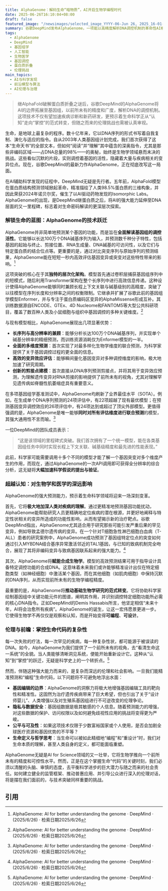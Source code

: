 ```yaml
---
title: AlphaGenome：解码生命“暗物质”，AI开启生物学编程时代
date: 2025-06-26T16:10:04+08:00
draft: false
featured_image: "/newsimages/selected_image_YYYY-06-Jun 26, 2025_16-01-12-023.jpg"
summary: 谷歌DeepMind发布AlphaGenome，一项能以高精度解析DNA调控机制的革命性AI模型。它能读取100万个DNA碱基并预测基因变异的影响，有望深刻改变疾病理解、合成生物学和基础研究。这项技术预示着生物学从“认知”向“掌控”的范式转变，同时也带来了重要的伦理和社会治理挑战。
tags: 
  - AlphaGenome
  - DeepMind
  - 基因组学
  - 人工智能
  - 生物医学
  - 基因调控
  - 蛋白质折叠
  - 伦理挑战
main_topics: 
  - AI与科学发现
  - 前沿模型与算法
  - AI伦理与治理
---
```


> 继AlphaFold破解蛋白质折叠之谜后，谷歌DeepMind的AlphaGenome将AI的边界拓展至基因组，以前所未有的精度和广度，解析DNA的调控机制。这项技术不仅有望加速疾病诊断和新药研发，更预示着生命科学正从“认知”走向“掌控”的范式转变，但随之而来的伦理挑战也需被认真审视。

生命，是地球上最复杂的程序。数十亿年来，它以DNA序列的形式书写着自我复制、演化与适应的指令。自从2003年人类基因组计划完成，我们首次获得了这本“生命天书”的全部文本，但如何“阅读”并“理解”其中蕴含的深奥指令，尤其是那些非编码区域——占DNA总量的98%——的奥秘，始终是生物学领域悬而未决的挑战。这些看似沉默的片段，实则调控着基因的活性，隐藏着大量与疾病相关的变异位点。现在，谷歌DeepMind的最新力作AlphaGenome，正在彻底改写这一局面。

在AI辅助科学发现的征程中，DeepMind无疑是先行者。五年前，AlphaFold模型在蛋白质结构预测领域掀起革命，精准描绘了人类98.5%蛋白质的三维构象，并因此荣获2024年诺贝尔奖，催生了以AI驱动药物发现的Isomorphic Labs。AlphaGenome的出现，是DeepMind继蛋白质之后，将AI的强大能力延伸至DNA层面的又一里程碑，标志着对生命密码解读的更深层次探索。

### 解锁生命的蓝图：AlphaGenome的技术跃迁

AlphaGenome并非简单地预测某个基因的功能，而是旨在**全面解读基因组的调控活性**。它能够以长达100万个DNA碱基序列为输入，并预测数千种分子特性，包括基因的起始与终止、剪接位置、RNA生成量、DNA碱基的可访问性，以及它们与特定蛋白质的结合位点等。更重要的是，通过对比突变序列与原始序列的预测结果，AlphaGenome能在短短一秒内高效评估基因变异或突变对这些特性带来的影响。[^1]

这项突破的核心在于其**独特的层次化架构**。模型首先通过卷积层捕获基因组序列中的短模式，随后利用Transformer架构在整个长序列中进行高效信息传递。这种设计使得AlphaGenome能够同时兼顾长程上下文关联与碱基级别的高精度，突破了以往模型在序列长度和分辨率之间的权衡限制。它继承并扩展了谷歌此前的基因组学模型Enformer，并与专注于蛋白质编码区变异的AlphaMissense形成互补。其训练数据源自ENCODE、GTEx、4D Nucleome和FANTOM5等大型公共科研项目，覆盖了数百种人类及小鼠细胞与组织中基因调控的多种关键维度。[^1]

与现有模型相比，AlphaGenome展现出几项显著优势：

*   **长序列与高分辨率的兼顾**：能够分析长达100万个DNA碱基序列，并实现单个碱基分辨率的精细预测，而训练资源消耗仅为Enformer模型的一半。
*   **全面的多维度预测**：首次实现了对最多样化生物学维度的联合预测，为科学家提供了关于基因调控过程的更全面的信息。
*   **高效的变异效应评估**：能够瞬间量化基因变异对多种调控维度的影响，极大地加速了研究周期。
*   **创新的剪接点建模**：首次直接从DNA序列预测剪接点，并将其用于变异效应预测，为理解遗传变异对RNA剪接的影响提供了前所未有的视角，尤其对理解罕见遗传病如脊髓性肌萎缩症具有重要意义。

在多项基因组学基准测试中，AlphaGenome均刷新了业界最佳水平（SOTA）。例如，在生成单个DNA序列预测的24项评估中，有22项超越了现有最优模型；在预测基因变异调控效应的26项评估中，有24项达到或超过了顶尖外部模型。更值得强调的是，AlphaGenome是唯一能够**同时对所有评估维度进行联合预测**的模型，其强大通用性不言而喻。[^1]

一位DeepMind的团队成员表示：
> “这是该领域的里程碑式突破。我们首次拥有了一个统一模型，能在各类基因组任务中同时实现长程上下文关联、碱基级精度和最先进的性能表现。”

此前，科学家可能需要调用十多个不同的模型才能了解一个基因突变对多个维度产生的作用，而现在，通过AlphaGenome的一次API调用即可获得全分辨率的综合分析，这无疑将**大幅加速科学假说的提出与验证**。

### 超越认知：对生物学和医学的深远影响

AlphaGenome的强大预测能力，预示着生命科学领域将迎来一场深刻变革。

首先，它将**极大地加深人类对疾病的理解**。通过更精准地预测基因功能扰动，AlphaGenome能帮助研究人员更精确地定位疾病的潜在根源，并更好地阐释与特定性状相关的变异所造成的功能性影响，从而有望揭示新的治疗靶点。谷歌DeepMind指出，AlphaGenome尤其适合用于研究那些可能引发严重后果的罕见变异，例如导致孟德尔遗传病的变异。在一个针对T细胞急性淋巴细胞白血病（T-ALL）患者的研究案例中，AlphaGenome成功预测了基因组特定位点的突变如何通过引入MYBDNA结合基序异常激活邻近的TAL1基因，与已知的致病机制完全吻合，展现了其将非编码变异与致病基因联系起来的强大能力。[^1]

其次，AlphaGenome将**赋能合成生物学**。模型的高效预测结果可用于指导设计具备特定调控功能的合成DNA。这意味着未来我们或许能够精准设计出仅在特定细胞类型（如神经细胞）中激活某个基因，而在其他细胞（如肌肉细胞）中保持沉默的DNA序列，从而实现前所未有的生物学编程精度。

最重要的是，AlphaGenome将**推动基础生物学研究的范式转变**。它将协助科学家绘制基因组中关键功能元件的图谱，阐明其作用，并识别调控特定细胞功能所必需的核心DNA指令。正如DeepMind的Demis Hassabis所言，他坚定相信“未来十年，AI将会治愈所有疾病”。AlphaGenome的诞生，让这一宏伟愿景更进一步。它使得生物学不再仅仅是观察和认知，而是开始变得**可编程**、**可设计**。

### 伦理与前瞻：掌控生命代码的复杂性

每一次失败的疗法，每一次罕见的疾病，每一种复杂性状，都可能源于被误读的DNA。如今，AlphaGenome为我们提供了一个前所未有的视角，去“看清生命这一系统”的全貌。当人类能够清晰洞见系统，便能开始重新设计它。这种从“认知”到“掌控”的跃迁，无疑是科学史上的一个转折点。[^1]

然而，伴随这种强大能力而来的，是复杂而深远的伦理和社会影响。一旦我们能精准预测和“编程”生命代码，以下问题将不可避免地浮出水面：

*   **基因编辑的边界**：AlphaGenome的洞察力将极大地增强基因编辑工具的靶向性和精准性。这固然为治疗遗传疾病带来了巨大希望，但也引出了关于“设计师婴儿”、人类增强以及对生殖系基因组进行不可逆改变的伦理争论。
*   **隐私与数据安全**：基因组数据是极其敏感的个人信息。随着预测能力的增强，对这些数据的保护、访问权限以及如何避免歧视性应用的挑战将变得更为严峻。
*   **公平与可及性**：如果这项技术仅限于少数富裕国家或个人使用，是否会加剧全球医疗资源和基因优势的不平等？
*   **生命定义与哲学思考**：当生命可以被如此精细地“编程”和“重设计”时，我们对生命本质的理解，甚至人类自身的定义，都可能面临重塑。

AlphaGenome无疑是AI for Science领域的又一壮举，它将生物学推向一个前所未有的精度和可控性水平。然而，正是在这个掌握生命“代码”的关键时刻，我们必须以清醒的头脑、审慎的态度，去平衡科学进步的巨大潜力与随之而来的社会责任。如何建立健全的监管框架、推动普惠应用、并引导公众进行深入的伦理对话，将是摆在我们面前的，与技术突破同样重要的挑战。

## 引用
[^1]: AlphaGenome: AI for better understanding the genome · DeepMind · (2025/6/26) · 检索日期2025/6/26
[^2]: 谷歌AlphaGenome横空出世！40亿年生命代码一键破解，或再夺诺奖 · 新浪科技 · (2025/6/26) · 检索日期2025/6/26

